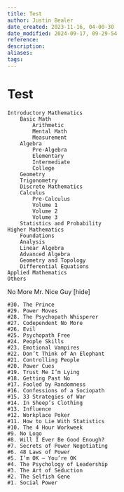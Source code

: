 ```yaml
---
title: Test
author: Justin Bealer
date_created: 2023-11-16, 04-00-30
date_modified: 2024-09-17, 09-29-54
reference: 
description: 
aliases: 
tags: 
---
```

# Test
    Introductory Mathematics
        Basic Math
            Arithmetic
            Mental Math
            Measurement
        Algebra
            Pre-Algebra
            Elementary
            Intermediate
            College
        Geometry
        Trigonometry
        Discrete Mathematics
        Calculus
            Pre-Calculus
            Volume 1
            Volume 2
            Volume 3
        Statistics and Probability
    Higher Mathematics
        Foundations
        Analysis
        Linear Algebra
        Advanced Algebra
        Geometry and Topology
        Differential Equations
    Applied Mathematics
    Others


No More Mr. Nice Guy
 [hide]

    #30. The Prince
    #29. Power Moves
    #28. The Psychopath Whisperer
    #27. Codependent No More
    #26. Evil
    #25. Psychopath Free
    #24. People Skills
    #23. Emotional Vampires
    #22. Don’t Think of An Elephant
    #21. Controlling People
    #20. Power Cues
    #19. Trust Me I’m Lying
    #18. Getting Past No
    #17. Fooled by Randomness
    #16. Confessions of a Sociopath
    #15. 33 Strategies of War
    #14. In Sheep’s Clothing
    #13. Influence
    #12. Workplace Poker
    #11. How to Lie With Statistics
    #10. The 4 Hour Workweek
    #9. No Logo
    #8. Will I Ever Be Good Enough?
    #7. Secrets of Power Negotiating
    #6. 48 Laws of Power
    #5. I’m OK – You’re OK
    #4. The Psychology of Leadership 
    #3. The Art of Seduction
    #2. The Selfish Gene
    #1. Social Power
